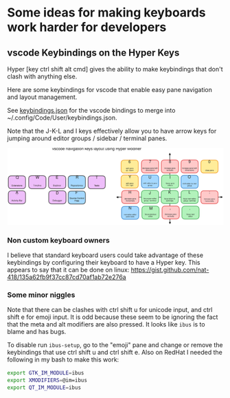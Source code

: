 # Some ideas for making keyboards work harder for developers

## vscode Keybindings on the Hyper Keys

Hyper [key ctrl shift alt cmd] gives the ability to make keybindings that
don't clash with anything else.

Here are some keybindings for vscode that
enable easy pane navigation and layout management.


See [keybindings.json](keybindings.json) for the vscode bindings to merge into
~/.config/Code/User/keybindings.json.

Note that the J-K-L and I keys effectively allow you to have
arrow keys for jumping around editor groups / sidebar / terminal panes.


![vscode keybindings](vscode.svg)

### Non custom keyboard owners

I believe that standard keyboard users could take advantage of these keybindings
by configuring their keyboard to have a Hyper key. This appears to say that
it can be done on linux:
https://gist.github.com/nat-418/135a62fb9f37cc87cd70af1ab72e276a


### Some minor niggles

Note that there can be clashes with ctrl shift u for unicode input, and ctrl
shift e for emoji input. It is odd because these seem to be ignoring the fact
that the meta and alt modifiers are also pressed. It looks like ``ibus`` is
to blame and has bugs.

To disable run ```ibus-setup```, go to the "emoji" pane and change or remove
the keybindings that use ctrl shift u and ctrl shift e. Also on RedHat I
needed the following in my bash to make this work:

```bash
export GTK_IM_MODULE=ibus
export XMODIFIERS=@im=ibus
export QT_IM_MODULE=ibus
```
